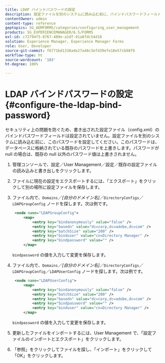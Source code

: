 ```yaml
---
title: LDAP バインドパスワードの設定
description: 設定ファイルを別のシステムに読み込む前に、バインドパスワードフィールドを設定する方法について説明します。
contentOwner: admin
content-type: reference
geptopics: SG_AEMFORMS/categories/configuring_user_management
products: SG_EXPERIENCEMANAGER/6.5/FORMS
exl-id: c72794f5-8767-409e-a1df-91a8fdc54d18
solution: Experience Manager, Experience Manager Forms
role: User, Developer
source-git-commit: f6771bd1338a4e27a48c3efd39efe18e57cb98f9
workflow-type: ht
source-wordcount: '183'
ht-degree: 100%

---
```


# LDAP バインドパスワードの設定{#configure-the-ldap-bind-password}

セキュリティ上の問題を防ぐため、書き出された設定ファイル（config.xml）のバインドパスワードフィールドは設定されていません。設定ファイルを別のシステムに読み込む前に、このパスワードを設定してください。このパスワードは、データベースに格納されている既存のパスワードを上書きします。パスワードが null の場合は、既存の null 以外のパスワード値は上書きされません。

1. 管理コンソールで、設定／User Management／設定／既存の設定ファイルの読み込みと書き出しをクリックします。
1. ファイルに現在の設定をエクスポートするには、「エクスポート」をクリックして別の場所に設定ファイルを保存します。
1. ファイル内で、`Domains`／*[自分のドメイン名]*／`DirectoryConfigs`／`LDAPGroupConfig` ノードを探します。次は例です。

   ```xml
    <node name="LDAPGroupConfig">
        <map>
            <entry key="bindanonymously" value="false" />
            <entry key="basedn" value="dc=corp,dc=adobe,dc=com" />
            <entry key="batchSize" value="200" />
            <entry key="binduser" value="cn=Directory Manager" />
            <entry key="bindpassword" value="" />
        </map>
   ```

   `bindpassword` の値を入力して変更を保存します。

1. ファイル内で、`Domains`／*[自分のドメイン名]*／`DirectoryConfigs`／`LDAPGroupConfig`／`LDAPUserConfig` ノードを探します。次は例です。

   ```xml
    <node name="LDAPUserConfig">
        <map>
            <entry key="bindanonymously" value="false" />
            <entry key="batchSize" value="200" />
            <entry key="basedn" value="dc=corp,dc=adobe,dc=com" />
            <entry key="bindpassword" value="" />
            <entry key="binduser" value="cn=Directory Manager" />
        </map>
   ```

   `bindpassword` の値を入力して変更を保存します。

1. 更新したファイルをインポートするには、User Management で、「設定ファイルのインポートとエクスポート」をクリックします。
1. 「参照」をクリックしてファイルを探し、「インポート」をクリックして「OK」をクリックします。
